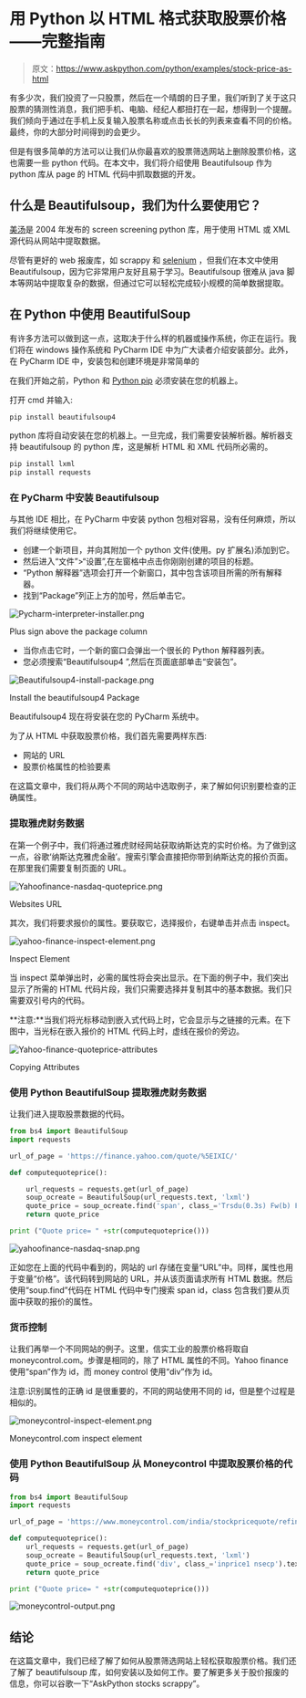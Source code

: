 # 用 Python 以 HTML 格式获取股票价格——完整指南

> 原文：<https://www.askpython.com/python/examples/stock-price-as-html>

有多少次，我们投资了一只股票，然后在一个晴朗的日子里，我们听到了关于这只股票的猜测性消息，我们把手机、电脑、经纪人都扭打在一起，想得到一个提醒。我们倾向于通过在手机上反复输入股票名称或点击长长的列表来查看不同的价格。最终，你的大部分时间得到的会更少。

但是有很多简单的方法可以让我们从你最喜欢的股票筛选网站上删除股票价格，这也需要一些 python 代码。在本文中，我们将介绍使用 Beautifulsoup 作为 python 库从 page 的 HTML 代码中抓取数据的开发。

## 什么是 Beautifulsoup，我们为什么要使用它？

[美汤](https://www.askpython.com/python/beautiful-soup-web-scraping)是 2004 年发布的 screen screening python 库，用于使用 HTML 或 XML 源代码从网站中提取数据。

尽管有更好的 web 报废库，如 scrappy 和 [selenium](https://www.askpython.com/python/examples/python-automate-facebook-login) ，但我们在本文中使用 Beautifulsoup，因为它非常用户友好且易于学习。Beautifulsoup 很难从 java 脚本等网站中提取复杂的数据，但通过它可以轻松完成较小规模的简单数据提取。

## 在 Python 中使用 BeautifulSoup

有许多方法可以做到这一点，这取决于什么样的机器或操作系统，你正在运行。我们将在 windows 操作系统和 PyCharm IDE 中为广大读者介绍安装部分。此外，在 PyCharm IDE 中，安装包和创建环境是非常简单的

在我们开始之前，Python 和 [Python pip](https://www.askpython.com/python-modules/python-pip) 必须安装在您的机器上。

打开 cmd 并输入:

```py
pip install beautifulsoup4 

```

python 库将自动安装在您的机器上。一旦完成，我们需要安装解析器。解析器支持 beautifulsoup 的 python 库，这是解析 HTML 和 XML 代码所必需的。

```py
pip install lxml
pip install requests

```

### 在 PyCharm 中安装 Beautifulsoup

与其他 IDE 相比，在 PyCharm 中安装 python 包相对容易，没有任何麻烦，所以我们将继续使用它。

*   创建一个新项目，并向其附加一个 python 文件(使用。py 扩展名)添加到它。
*   然后进入“文件”>“设置”,在左窗格中点击你刚刚创建的项目的标题。
*   “Python 解释器”选项会打开一个新窗口，其中包含该项目所需的所有解释器。
*   找到“Package”列正上方的加号，然后单击它。

![Pycharm-interpreter-installer.png](img/fce83c3bde3759e67a7dc9be2f74f62f.png)

Plus sign above the package column

*   当你点击它时，一个新的窗口会弹出一个很长的 Python 解释器列表。
*   您必须搜索“Beautifulsoup4 ”,然后在页面底部单击“安装包”。

![Beautifulsoup4-install-package.png](img/0025194b9c1141b272d69711280fd580.png)

Install the beautifulsoup4 Package

Beautifulsoup4 现在将安装在您的 PyCharm 系统中。

为了从 HTML 中获取股票价格，我们首先需要两样东西:

*   网站的 URL
*   股票价格属性的检验要素

在这篇文章中，我们将从两个不同的网站中选取例子，来了解如何识别要检查的正确属性。

### 提取雅虎财务数据

在第一个例子中，我们将通过雅虎财经网站获取纳斯达克的实时价格。为了做到这一点，谷歌‘纳斯达克雅虎金融’。搜索引擎会直接把你带到纳斯达克的报价页面。在那里我们需要复制页面的 URL。

![Yahoofinance-nasdaq-quoteprice.png](img/33ed63b1feef2066aec85b8d6f31d62f.png)

Websites URL

其次，我们将要求报价的属性。要获取它，选择报价，右键单击并点击 inspect。

![yahoo-finance-inspect-element.png](img/ae9a9455b1a2b74bdbb6c6b6f55df9d2.png)

Inspect Element

当 inspect 菜单弹出时，必需的属性将会突出显示。在下面的例子中，我们突出显示了所需的 HTML 代码片段，我们只需要选择并复制其中的基本数据。我们只需要双引号内的代码。

**注意:**当我们将光标移动到嵌入式代码上时，它会显示与之链接的元素。在下图中，当光标在嵌入报价的 HTML 代码上时，虚线在报价的旁边。

![Yahoo-finance-quoteprice-attributes](img/1b5473e9c0ad8dbfc5d1296e165e44d4.png)

Copying Attributes

### 使用 Python BeautifulSoup 提取雅虎财务数据

让我们进入提取股票数据的代码。

```py
from bs4 import BeautifulSoup
import requests

url_of_page = 'https://finance.yahoo.com/quote/%5EIXIC/'

def computequoteprice():

    url_requests = requests.get(url_of_page)
    soup_ocreate = BeautifulSoup(url_requests.text, 'lxml')
    quote_price = soup_ocreate.find('span', class_='Trsdu(0.3s) Fw(b) Fz(36px) Mb(-4px) D(ib)').text
    return quote_price

print ("Quote price= " +str(computequoteprice()))

```

![yahoofinance-nasdaq-snap.png](img/3270d1194e4c3ba4e0f57518bdf2fb27.png)

正如您在上面的代码中看到的，网站的 url 存储在变量“URL”中。同样，属性也用于变量“价格”。该代码转到网站的 URL，并从该页面请求所有 HTML 数据。然后使用“soup.find”代码在 HTML 代码中专门搜索 span id，class 包含我们要从页面中获取的报价的属性。

### 货币控制

让我们再举一个不同网站的例子。这里，信实工业的股票价格将取自 moneycontrol.com。步骤是相同的，除了 HTML 属性的不同。Yahoo finance 使用“span”作为 id，而 money control 使用“div”作为 id。

注意:识别属性的正确 id 是很重要的，不同的网站使用不同的 id，但是整个过程是相似的。

![moneycontrol-inspect-element.png](img/b82191b8711346451b3bf04b84a60da0.png)

Moneycontrol.com inspect element

### 使用 Python BeautifulSoup 从 Moneycontrol 中提取股票价格的代码

```py
from bs4 import BeautifulSoup
import requests

url_of_page = 'https://www.moneycontrol.com/india/stockpricequote/refineries/relianceindustries/RI'

def computequoteprice():
    url_requests = requests.get(url_of_page)
    soup_ocreate = BeautifulSoup(url_requests.text, 'lxml')
    quote_price = soup_ocreate.find('div', class_='inprice1 nsecp').text
    return quote_price

print ("Quote price= " +str(computequoteprice()))

```

![moneycontrol-output.png](img/fd9281df27adc7cbecd6b380d704883e.png)

## 结论

在这篇文章中，我们已经了解了如何从股票筛选网站上轻松获取股票价格。我们还了解了 beautifulsoup 库，如何安装以及如何工作。要了解更多关于股价报废的信息，你可以谷歌一下“AskPython stocks scrappy”。
